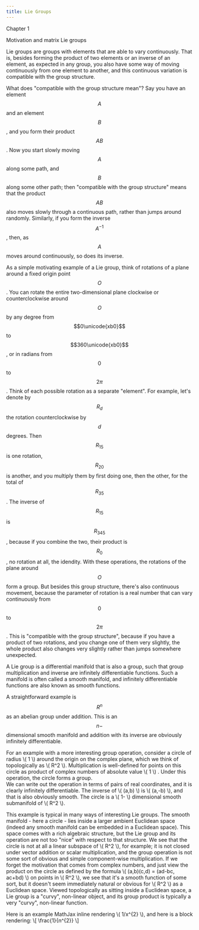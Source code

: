 ```yaml
---
title: Lie Groups
---
```

<head>
    <script type="text/javascript"
            src="http://cdn.mathjax.org/mathjax/latest/MathJax.js?config=TeX-AMS-MML_HTMLorMML">
    </script>
</head>


Chapter 1

Motivation and matrix Lie groups

Lie groups are groups with elements that are able to vary continuously. That is, besides forming the product
of two elements or an inverse of an element, as expected in any group, you also have some way of moving continuously
from one element to another, and this continuous variation is compatible with the group structure. 

What does "compatible with the group structure mean"? Say you have an element $$A$$ and an element $$B$$, and you form their product $$AB$$. 
Now you start slowly moving $$A$$ along some path, and $$B$$ along some other path; then "compatible with the group structure" means
that the product $$AB$$ also moves slowly through a continuous path, rather than jumps around randomly. Similarly, if you form the inverse
$$A^{-1}$$, then, as $$A$$ moves around continuously, so does its inverse.

As a simple motivating example of a Lie group, think of rotations of a plane around a fixed origin point $$O$$. You can rotate the entire two-dimensional
plane clockwise or counterclockwise around $$O$$ by any degree from $$0\unicode{xb0}$$ to $$360\unicode{xb0}$$, or in radians from $$0$$ to $$2\pi$$. 
Think of each possible rotation as a separate "element". For example, let's denote by $$R_{d}$$ the rotation counterclockwise by $$d$$ degrees. Then
$$R_{15}$$ is one rotation, $$R_{20}$$ is another, and you multiply them by first doing one, then the other, for the total of $$R_{35}$$. The
inverse of $$R_{15}$$ is $$R_{345}$$, because if you combine the two, their product is $$R_0$$, no rotation at all, the idendity. With these operations,
the rotations of the plane around $$O$$ form a group. But besides this group structure, there's also continuous movement, because the parameter of rotation
is a real number that can vary continuously from $$0$$ to $$2\pi$$. This is "compatible with the group structure", because if you have a product of two rotations,
and you change one of them very slightly, the whole product also changes very slightly rather than jumps somewhere unexpected.




A Lie group is a differential manifold that is also a group, such that group multiplication and
inverse are infinitely differentiable functions. Such a manifold is often called a smooth manifold,
and infinitely differentiable functions are also known as smooth functions.

A straightforward example is $$R^n$$ as an abelian group under addition. This is an $$n-$$dimensional
smooth manifold and addition with its inverse are obviously infinitely differentiable. 

For an example with a more interesting group operation, consider a circle of radius \\( 1 \\) around the origin on the
complex plane, which we think of topologically as \\( R^2 \\). Multiplication is well-defined for points 
on this circle as product of complex numbers of absolute value \\( 1 \\) . Under this operation, the
 circle forms a group.  
We can write out the operation in terms of pairs of real coordinates, and it is clearly infinitely differentiable.
  The inverse of \\( (a,b) \\) is \\( (a,-b) \\), and that is also obviously smooth. The circle is a \\( 1- \\) 
dimensional smooth submanifold of \\( R^2 \\).

This example is typical in many ways of interesting Lie groups. The smooth manifold - here a circle - lies inside a larger ambient Euclidean space (indeed any smooth manifold can be embedded in a Euclidean space). This space comes with a rich algebraic structure, but the Lie group and its operation are not too "nice" with respect to that structure. We see that the circle is not at all a linear subspace of \\( R^2 \\), for example; it is not closed under vector addition or scalar multiplication, and the group operation is not some sort of obvious and simple component-wise multiplication. If we forget the motivation that comes from complex numbers, and just view the product on the circle as defined by the formula \\( (a,b)(c,d) = (ad-bc, ac+bd) \\) on points in \\( R^2 \\), we see that it's a smooth function of some sort, but it doesn't seem immediately natural or obvious for \\( R^2 \\) as a Euclidean space. Viewed topologically as sitting inside a Euclidean space, a Lie group is a "curvy", non-linear object, and its group product is typically a very "curvy", non-linear function. 



Here is an example MathJax inline rendering \\( 1/x^{2} \\), and here is a block rendering: 
\\[ \frac{1}{n^{2}} \\]
